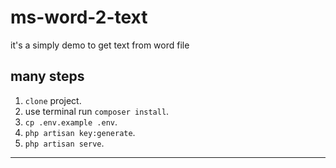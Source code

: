 # ms-word-2-text
it's a simply demo to get text from word file
## many steps
1. ``` clone ``` project.
2. use terminal run ``` composer install ```.
3. ``` cp .env.example .env ```.
4. ``` php artisan key:generate ```.
5. ``` php artisan serve ```.
***
